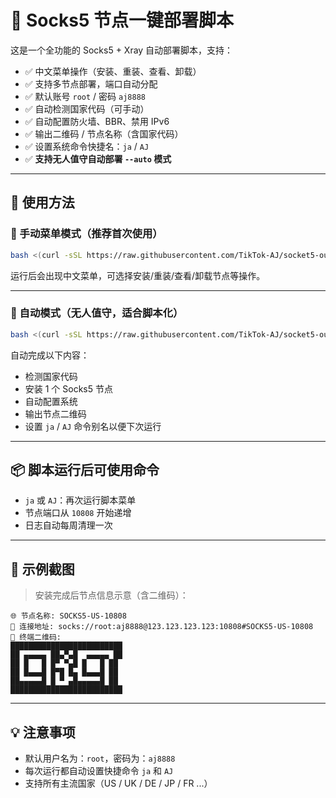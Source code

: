 # 🎯 Socks5 节点一键部署脚本

这是一个全功能的 Socks5 + Xray 自动部署脚本，支持：

- ✅ 中文菜单操作（安装、重装、查看、卸载）
- ✅ 支持多节点部署，端口自动分配
- ✅ 默认账号 `root` / 密码 `aj8888`
- ✅ 自动检测国家代码（可手动）
- ✅ 自动配置防火墙、BBR、禁用 IPv6
- ✅ 输出二维码 / 节点名称（含国家代码）
- ✅ 设置系统命令快捷名：`ja` / `AJ`
- ✅ **支持无人值守自动部署 `--auto` 模式**

---

## 🚀 使用方法

### 🔧 手动菜单模式（推荐首次使用）

```bash
bash <(curl -sSL https://raw.githubusercontent.com/TikTok-AJ/socket5-out-xray/refs/heads/main/socket5-out-xray.sh)
```

运行后会出现中文菜单，可选择安装/重装/查看/卸载节点等操作。

---

### 🤖 自动模式（无人值守，适合脚本化）

```bash
bash <(curl -sSL https://raw.githubusercontent.com/TikTok-AJ/socket5-out-xray/refs/heads/main/socket5-out-xray.sh) --auto
```

自动完成以下内容：

- 检测国家代码
- 安装 1 个 Socks5 节点
- 自动配置系统
- 输出节点二维码
- 设置 `ja` / `AJ` 命令别名以便下次运行

---

## 📦 脚本运行后可使用命令

- `ja` 或 `AJ`：再次运行脚本菜单
- 节点端口从 `10808` 开始递增
- 日志自动每周清理一次

---

## 📄 示例截图

> 安装完成后节点信息示意（含二维码）：

```
🌐 节点名称: SOCKS5-US-10808
🔗 连接地址: socks://root:aj8888@123.123.123.123:10808#SOCKS5-US-10808
📎 终端二维码:
█████████████████████████
██ ▄▄▄▄▄ ██▄▀▄█  ▄▄▄▄▄ ██
██ █   █ █▀ ▀▄█ █   █ ██
██ █▄▄▄█ █▀█ █▄ █▄▄▄█ ██
██▄▄▄▄▄█ █ ▀ ▄█▄▄▄▄▄█ ██
█████████████████████████
```

---

## 💡 注意事项

- 默认用户名为：`root`，密码为：`aj8888`
- 每次运行都自动设置快捷命令 `ja` 和 `AJ`
- 支持所有主流国家（US / UK / DE / JP / FR ...）
